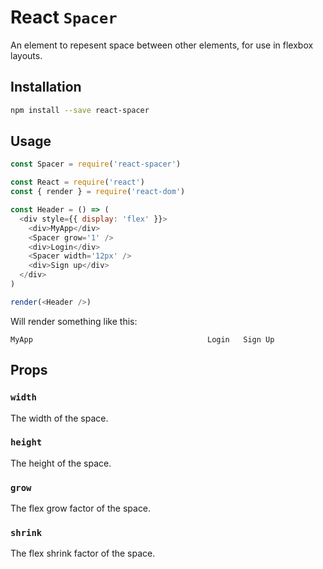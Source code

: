 # React `Spacer`

An element to repesent space between other elements, for use in flexbox layouts.

## Installation

```sh
npm install --save react-spacer
```

## Usage

```js
const Spacer = require('react-spacer')

const React = require('react')
const { render } = require('react-dom')

const Header = () => (
  <div style={{ display: 'flex' }}>
    <div>MyApp</div>
    <Spacer grow='1' />
    <div>Login</div>
    <Spacer width='12px' />
    <div>Sign up</div>
  </div>
)

render(<Header />)
```

Will render something like this:

```text
MyApp                                       Login   Sign Up
```

## Props

### `width`

The width of the space.

### `height`

The height of the space.

### `grow`

The flex grow factor of the space.

### `shrink`

The flex shrink factor of the space.
